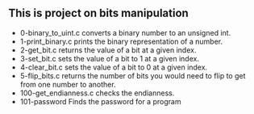 ## This is project on bits manipulation
* 0-binary_to_uint.c converts a binary number to an unsigned int.
* 1-print_binary.c prints the binary representation of a number.
* 2-get_bit.c returns the value of a bit at a given index.
* 3-set_bit.c sets the value of a bit to 1 at a given index.
* 4-clear_bit.c sets the value of a bit to 0 at a given index.
* 5-flip_bits.c returns the number of bits you would need to flip to get from one number to another.
* 100-get_endianness.c checks the endianness.
* 101-password Finds the password for a program
